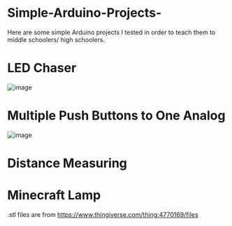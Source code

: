 # Simple-Arduino-Projects-
Here are some simple Arduino projects I tested in order to teach them to middle schoolers/ high schoolers. 

# LED Chaser
![image](https://github.com/liapia99/Simple-Arduino-Projects-/assets/98356859/8d0b2d0a-dbd4-4e83-885b-4f373a074043)

# Multiple Push Buttons to One Analog
![image](https://github.com/liapia99/Simple-Arduino-Projects-/assets/98356859/3ca2dd0c-4cca-498b-b21f-2dbd3d29cd34)

# Distance Measuring

# Minecraft Lamp
.stl files are from https://www.thingiverse.com/thing:4770169/files 

